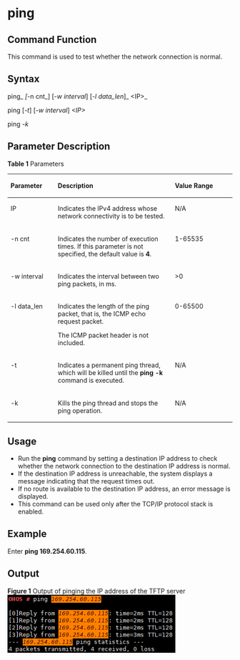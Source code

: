 # ping<a name="EN-US_TOPIC_0000001052810296"></a>

## Command Function<a name="section119672573385"></a>

This command is used to test whether the network connection is normal.

## Syntax<a name="section869419010390"></a>

ping_ _\[_-n cnt_\] \[_-w interval_\] \[_-l data\_len_\]_ <IP\>_

ping \[_-t_\] \[_-w interval_\]  _<IP\>_

ping  _-k_

## Parameter Description<a name="section9877183173918"></a>

**Table  1**  Parameters

<a name="table2664mcpsimp"></a>
<table><thead align="left"><tr id="row2670mcpsimp"><th class="cellrowborder" valign="top" width="21%" id="mcps1.2.4.1.1"><p id="p2672mcpsimp"><a name="p2672mcpsimp"></a><a name="p2672mcpsimp"></a><strong id="b8570451611622"><a name="b8570451611622"></a><a name="b8570451611622"></a>Parameter</strong></p>
</th>
<th class="cellrowborder" valign="top" width="52%" id="mcps1.2.4.1.2"><p id="p2674mcpsimp"><a name="p2674mcpsimp"></a><a name="p2674mcpsimp"></a><strong id="b18214141162620"><a name="b18214141162620"></a><a name="b18214141162620"></a>Description</strong></p>
</th>
<th class="cellrowborder" valign="top" width="27%" id="mcps1.2.4.1.3"><p id="p2676mcpsimp"><a name="p2676mcpsimp"></a><a name="p2676mcpsimp"></a><strong id="b54224635611622"><a name="b54224635611622"></a><a name="b54224635611622"></a>Value Range</strong></p>
</th>
</tr>
</thead>
<tbody><tr id="row2677mcpsimp"><td class="cellrowborder" valign="top" width="21%" headers="mcps1.2.4.1.1 "><p id="p2679mcpsimp"><a name="p2679mcpsimp"></a><a name="p2679mcpsimp"></a>IP</p>
</td>
<td class="cellrowborder" valign="top" width="52%" headers="mcps1.2.4.1.2 "><p id="p2681mcpsimp"><a name="p2681mcpsimp"></a><a name="p2681mcpsimp"></a>Indicates the IPv4 address whose network connectivity is to be tested.</p>
</td>
<td class="cellrowborder" valign="top" width="27%" headers="mcps1.2.4.1.3 "><p id="entry2682mcpsimpp0"><a name="entry2682mcpsimpp0"></a><a name="entry2682mcpsimpp0"></a>N/A</p>
</td>
</tr>
<tr id="row2690mcpsimp"><td class="cellrowborder" valign="top" width="21%" headers="mcps1.2.4.1.1 "><p id="p2692mcpsimp"><a name="p2692mcpsimp"></a><a name="p2692mcpsimp"></a>-n cnt</p>
</td>
<td class="cellrowborder" valign="top" width="52%" headers="mcps1.2.4.1.2 "><p id="p2694mcpsimp"><a name="p2694mcpsimp"></a><a name="p2694mcpsimp"></a>Indicates the number of execution times. If this parameter is not specified, the default value is <strong id="b1339603692614"><a name="b1339603692614"></a><a name="b1339603692614"></a>4</strong>.</p>
</td>
<td class="cellrowborder" valign="top" width="27%" headers="mcps1.2.4.1.3 "><p id="p2696mcpsimp"><a name="p2696mcpsimp"></a><a name="p2696mcpsimp"></a>1-65535</p>
</td>
</tr>
<tr id="row2697mcpsimp"><td class="cellrowborder" valign="top" width="21%" headers="mcps1.2.4.1.1 "><p id="p2699mcpsimp"><a name="p2699mcpsimp"></a><a name="p2699mcpsimp"></a>-w interval</p>
</td>
<td class="cellrowborder" valign="top" width="52%" headers="mcps1.2.4.1.2 "><p id="p2701mcpsimp"><a name="p2701mcpsimp"></a><a name="p2701mcpsimp"></a>Indicates the interval between two ping packets, in ms.</p>
</td>
<td class="cellrowborder" valign="top" width="27%" headers="mcps1.2.4.1.3 "><p id="p971414819577"><a name="p971414819577"></a><a name="p971414819577"></a>&gt;0</p>
</td>
</tr>
<tr id="row2703mcpsimp"><td class="cellrowborder" valign="top" width="21%" headers="mcps1.2.4.1.1 "><p id="p2705mcpsimp"><a name="p2705mcpsimp"></a><a name="p2705mcpsimp"></a>-l data_len</p>
</td>
<td class="cellrowborder" valign="top" width="52%" headers="mcps1.2.4.1.2 "><p id="p2707mcpsimp"><a name="p2707mcpsimp"></a><a name="p2707mcpsimp"></a>Indicates the length of the ping packet, that is, the ICMP echo request packet.</p>
<p id="p2708mcpsimp"><a name="p2708mcpsimp"></a><a name="p2708mcpsimp"></a>The ICMP packet header is not included.</p>
</td>
<td class="cellrowborder" valign="top" width="27%" headers="mcps1.2.4.1.3 "><p id="p2710mcpsimp"><a name="p2710mcpsimp"></a><a name="p2710mcpsimp"></a>0-65500</p>
</td>
</tr>
<tr id="row2711mcpsimp"><td class="cellrowborder" valign="top" width="21%" headers="mcps1.2.4.1.1 "><p id="p2713mcpsimp"><a name="p2713mcpsimp"></a><a name="p2713mcpsimp"></a>-t</p>
</td>
<td class="cellrowborder" valign="top" width="52%" headers="mcps1.2.4.1.2 "><p id="p2715mcpsimp"><a name="p2715mcpsimp"></a><a name="p2715mcpsimp"></a>Indicates a permanent ping thread, which will be killed until the <strong id="b19922121211319"><a name="b19922121211319"></a><a name="b19922121211319"></a>ping -k</strong> command is executed.</p>
</td>
<td class="cellrowborder" valign="top" width="27%" headers="mcps1.2.4.1.3 "><p id="p20501182215720"><a name="p20501182215720"></a><a name="p20501182215720"></a>N/A</p>
</td>
</tr>
<tr id="row2718mcpsimp"><td class="cellrowborder" valign="top" width="21%" headers="mcps1.2.4.1.1 "><p id="p2720mcpsimp"><a name="p2720mcpsimp"></a><a name="p2720mcpsimp"></a>-k</p>
</td>
<td class="cellrowborder" valign="top" width="52%" headers="mcps1.2.4.1.2 "><p id="p2722mcpsimp"><a name="p2722mcpsimp"></a><a name="p2722mcpsimp"></a>Kills the ping thread and stops the ping operation.</p>
</td>
<td class="cellrowborder" valign="top" width="27%" headers="mcps1.2.4.1.3 "><p id="p940472325719"><a name="p940472325719"></a><a name="p940472325719"></a>N/A</p>
</td>
</tr>
</tbody>
</table>

## Usage<a name="section1097046193914"></a>

-   Run the  **ping**  command by setting a destination IP address to check whether the network connection to the destination IP address is normal.
-   If the destination IP address is unreachable, the system displays a message indicating that the request times out.
-   If no route is available to the destination IP address, an error message is displayed.
-   This command can be used only after the TCP/IP protocol stack is enabled.

## Example<a name="section14564129113911"></a>

Enter  **ping 169.254.60.115**.

## Output<a name="section1621732891215"></a>

**Figure  1**  Output of pinging the IP address of the TFTP server<a name="fig525762695417"></a>  
![](figures/output-of-pinging-the-ip-address-of-the-tftp-server.png "output-of-pinging-the-ip-address-of-the-tftp-server")

